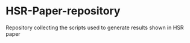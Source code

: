 # HSR-Paper-repository
Repository collecting the scripts used to generate results shown in HSR paper

